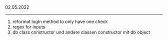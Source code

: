 02.05.2022

---

1. reformat logIn method to only have one check
2. regex for inputs
3. db class constructor und andere classen constructor mit db object
